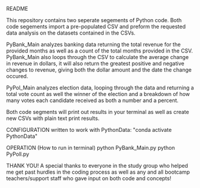 README

This repository contains two seperate segements of Python code. Both code segements import a pre-populated CSV and preform the requested data analysis on the datasets contained in the CSVs.

PyBank_Main analyzes banking data returning the total revenue for the provided months as well as a count of the total months provided in the CSV. PyBank_Main also loops through the CSV to calculate the average change in revenue in dollars, it will also return the greatest positive and negative changes to revenue, giving both the dollar amount and the date the change occured.

PyPol_Main analyzes election data, looping through the data and returning a total vote count as well the winner of the election and a breakdown of how many votes each candidate received as both a number and a percent.

Both code segments will print out results in your terminal as well as create new CSVs with plain text print results.

CONFIGURATION
written to work with PythonData: "conda activate PythonData"

OPERATION (How to run in terminal)
python PyBank_Main.py
python PyPoll.py

THANK YOU!
A special thanks to everyone in the study group who helped me get past hurdles in the coding process as well as any and all bootcamp teachers/support staff who gave input on both code and concepts!
